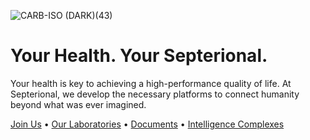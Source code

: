 ![CARB-ISO (DARK)(43)](https://github.com/user-attachments/assets/33b5b945-3b63-4a85-9b39-9e1356bc392c)


# Your Health. Your Septerional.

Your health is key to achieving a high-performance quality of life. At Septerional, we develop the necessary platforms to connect humanity beyond what was ever imagined.

[Join Us](https://septerional.com/joinus) • [Our Laboratories](https://septerional.com/labs) • [Documents](https://septerional.com/docs) • [Intelligence Complexes](https://septerional.com/complex)
